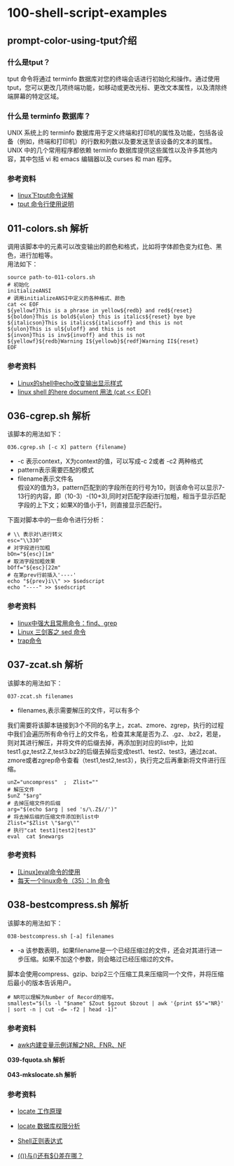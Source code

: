 # 100-shell-script-examples #

## prompt-color-using-tput介绍 ##
### 什么是tput？ ###
tput 命令将通过 terminfo 数据库对您的终端会话进行初始化和操作。通过使用 tput，您可以更改几项终端功能，如移动或更改光标、更改文本属性，以及清除终端屏幕的特定区域。

### 什么是 terminfo 数据库？ ###
UNIX 系统上的 terminfo 数据库用于定义终端和打印机的属性及功能，包括各设备（例如，终端和打印机）的行数和列数以及要发送至该设备的文本的属性。UNIX 中的几个常用程序都依赖 terminfo 数据库提供这些属性以及许多其他内容，其中包括 vi 和 emacs 编辑器以及 curses 和 man 程序。

### 参考资料 ###
 

- [linux下tput命令详解](http://blog.51cto.com/297020555/491954)  
- [tput 命令行使用说明](http://blog.csdn.net/fdipzone/article/details/9993961)  

## 011-colors.sh 解析 ##
调用该脚本中的元素可以改变输出的颜色和格式，比如将字体颜色变为红色、黑色，进行加粗等。  
用法如下： 
 
	source path-to-011-colors.sh  
	# 初始化
	initializeANSI
	# 调用initializeANSI中定义的各种格式、颜色
	cat << EOF
	${yellowf}This is a phrase in yellow${redb} and red${reset}
	${boldon}This is bold${ulon} this is italics${reset} bye bye
	${italicson}This is italics${italicsoff} and this is not
	${ulon}This is ul${uloff} and this is not
	${invon}This is inv${invoff} and this is not
	${yellowf}${redb}Warning I${yellowb}${redf}Warning II${reset}
	EOF

### 参考资料 ###
 

- [Linux的shell中echo改变输出显示样式](https://www.cnblogs.com/276815076/archive/2011/05/11/2043367.html)  
- [linux shell 的here document 用法 (cat << EOF)](https://my.oschina.net/u/1032146/blog/146941)  


## 036-cgrep.sh 解析 ##
该脚本的用法如下：  

    036.cgrep.sh [-c X] pattern {filename}

- -c 表示context，X为context的值，可以写成-c 2或者 -c2 两种格式
- pattern表示需要匹配的模式
- filename表示文件名  
假设X的值为3，pattern匹配到的字段所在的行号为10，则该命令可以显示7-13行的内容，即（10-3）-(10+3),同时对匹配字段进行加粗，相当于显示匹配字段的上下文；如果X的值小于1，则直接显示匹配行。  

下面对脚本中的一些命令进行分析：
 
	# \\ 表示对\进行转义 
	esc="\\330"  
	# 对字段进行加粗
	bOn="${esc}[1m"
	# 取消字段加粗效果
	bOff="${esc}[22m"
	# 在第prev行前插入'----'
    echo "${prev}i\\" >> $sedscript
    echo "----" >> $sedscript  

### 参考资料 ###
 
>

- [linux中强大且常用命令：find、grep](https://www.cnblogs.com/skynet/archive/2010/12/25/1916873.html)  
- [Linux 三剑客之 sed 命令](https://blog.csdn.net/csuwubing/article/details/79238221)  
- [trap命令](http://man.linuxde.net/trap)

## 037-zcat.sh 解析 ##
该脚本的用法如下：  

    037-zcat.sh filenames  
- filenames,表示需要解压的文件，可以有多个  

我们需要将该脚本链接到3个不同的名字上，zcat、zmore、zgrep，执行的过程中我们会遍历所有命令行上的文件名，检查其末尾是否为.Z、.gz、.bz2，若是，则对其进行解压，并将文件的后缀去掉，再添加到对应的list中，比如test1.gz,test2.Z,test3.bz2的后缀去掉后变成test1、test2、test3，通过zcat、zmore或者zgrep命令查看（test1,test2,test3），执行完之后再重新将文件进行压缩。
	
	unZ="uncompress"  ;  Zlist=""
	# 解压文件
	$unZ "$arg"
	# 去掉压缩文件的后缀
	arg="$(echo $arg | sed 's/\.Z$//')"
	# 将去掉后缀的压缩文件添加到list中
    Zlist="$Zlist \"$arg\""
	# 执行"cat test1|test2|test3"
	eval  cat $newargs  

### 参考资料 ###
 
>
- [[Linux]eval命令的使用](https://blog.csdn.net/her__0_0/article/details/65938894)
- [每天一个linux命令（35）：ln 命令](http://www.cnblogs.com/peida/archive/2012/12/11/2812294.html)
	


## 038-bestcompress.sh 解析 ##
该脚本的用法如下：  

	038-bestcompress.sh [-a] filenames  
- -a 该参数表明，如果filename是一个已经压缩过的文件，还会对其进行进一步压缩。如果不加这个参数，则会略过已经压缩过的文件。
    
脚本会使用compress、gzip、bzip2三个压缩工具来压缩同一个文件，并将压缩后最小的版本告诉用户。  
	
	# NR可以理解为Number of Record的缩写。
	smallest="$(ls -l "$name" $Zout $gzout $bzout | awk '{print $5"="NR}' | sort -n | cut -d= -f2 | head -1)"



### 参考资料 ###

- [awk内建变量示例详解之NR、FNR、NF](http://www.letuknowit.com/topics/20120329/sample-about-awk-build-in-variable-nr-fnr-nf.html/)


**039-fquota.sh 解析**





**043-mkslocate.sh 解析**

### 参考资料 ###
 
>



- [locate 工作原理](https://blog.csdn.net/Toormi/article/details/50993874)
- [locate 数据库权限分析](https://blog.csdn.net/Toormi/article/details/51137888)




 
- [Shell正则表达式](http://www.jb51.net/tools/shell_regex.html)  


- [(())与()还有${}差在哪？](http://wiki.jikexueyuan.com/project/13-questions-of-shell/eight.html)

 